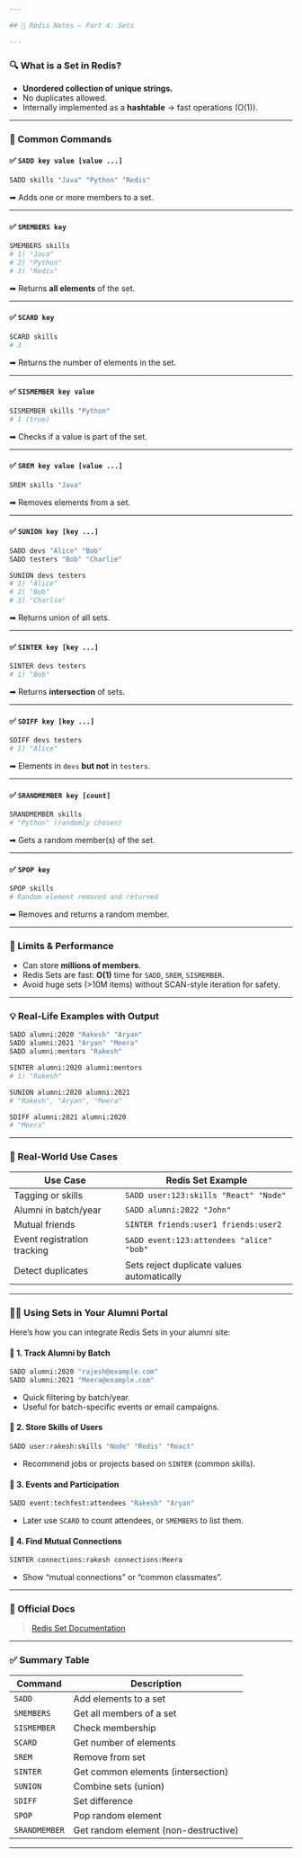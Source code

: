 ```yaml
---

## 📘 Redis Notes – Part 4: Sets

---
```


### 🔍 What is a Set in Redis?

- **Unordered collection of unique strings.**
- No duplicates allowed.
- Internally implemented as a **hashtable** → fast operations (O(1)).

---

### 🚀 Common Commands

#### ✅ `SADD key value [value ...]`

```bash
SADD skills "Java" "Python" "Redis"
```

➡ Adds one or more members to a set.

---

#### ✅ `SMEMBERS key`

```bash
SMEMBERS skills
# 1) "Java"
# 2) "Python"
# 3) "Redis"
```

➡ Returns **all elements** of the set.

---

#### ✅ `SCARD key`

```bash
SCARD skills
# 3
```

➡ Returns the number of elements in the set.

---

#### ✅ `SISMEMBER key value`

```bash
SISMEMBER skills "Python"
# 1 (true)
```

➡ Checks if a value is part of the set.

---

#### ✅ `SREM key value [value ...]`

```bash
SREM skills "Java"
```

➡ Removes elements from a set.

---

#### ✅ `SUNION key [key ...]`

```bash
SADD devs "Alice" "Bob"
SADD testers "Bob" "Charlie"

SUNION devs testers
# 1) "Alice"
# 2) "Bob"
# 3) "Charlie"
```

➡ Returns union of all sets.

---

#### ✅ `SINTER key [key ...]`

```bash
SINTER devs testers
# 1) "Bob"
```

➡ Returns **intersection** of sets.

---

#### ✅ `SDIFF key [key ...]`

```bash
SDIFF devs testers
# 1) "Alice"
```

➡ Elements in `devs` **but not** in `testers`.

---

#### ✅ `SRANDMEMBER key [count]`

```bash
SRANDMEMBER skills
# "Python" (randomly chosen)
```

➡ Gets a random member(s) of the set.

---

#### ✅ `SPOP key`

```bash
SPOP skills
# Random element removed and returned
```

➡ Removes and returns a random member.

---

### 📏 Limits & Performance

- Can store **millions of members**.
- Redis Sets are fast: **O(1)** time for `SADD`, `SREM`, `SISMEMBER`.
- Avoid huge sets (>10M items) without SCAN-style iteration for safety.

---

### 💡 Real-Life Examples with Output

```bash
SADD alumni:2020 "Rakesh" "Aryan"
SADD alumni:2021 "Aryan" "Meera"
SADD alumni:mentors "Rakesh"

SINTER alumni:2020 alumni:mentors
# 1) "Rakesh"

SUNION alumni:2020 alumni:2021
# "Rakesh", "Aryan", "Meera"

SDIFF alumni:2021 alumni:2020
# "Meera"
```

---

### 🧠 Real-World Use Cases

| Use Case                         | Redis Set Example                                      |
|----------------------------------|---------------------------------------------------------|
| Tagging or skills                | `SADD user:123:skills "React" "Node"`                  |
| Alumni in batch/year             | `SADD alumni:2022 "John"`                              |
| Mutual friends                   | `SINTER friends:user1 friends:user2`                   |
| Event registration tracking      | `SADD event:123:attendees "alice" "bob"`               |
| Detect duplicates                | Sets reject duplicate values automatically             |

---

### 🧑‍💻 Using Sets in Your Alumni Portal

Here’s how you can integrate Redis Sets in your alumni site:

#### 🔸 1. Track Alumni by Batch
```bash
SADD alumni:2020 "rajesh@example.com"
SADD alumni:2021 "Meera@example.com"
```

- Quick filtering by batch/year.
- Useful for batch-specific events or email campaigns.

#### 🔸 2. Store Skills of Users
```bash
SADD user:rakesh:skills "Node" "Redis" "React"
```

- Recommend jobs or projects based on `SINTER` (common skills).

#### 🔸 3. Events and Participation
```bash
SADD event:techfest:attendees "Rakesh" "Aryan"
```

- Later use `SCARD` to count attendees, or `SMEMBERS` to list them.

#### 🔸 4. Find Mutual Connections
```bash
SINTER connections:rakesh connections:Meera
```

- Show “mutual connections” or “common classmates”.

---

### 🔗 Official Docs

> [Redis Set Documentation](https://redis.io/docs/latest/develop/data-types/sets/)

---

### ✅ Summary Table

| Command       | Description                              |
|---------------|------------------------------------------|
| `SADD`        | Add elements to a set                    |
| `SMEMBERS`    | Get all members of a set                 |
| `SISMEMBER`   | Check membership                         |
| `SCARD`       | Get number of elements                   |
| `SREM`        | Remove from set                          |
| `SINTER`      | Get common elements (intersection)       |
| `SUNION`      | Combine sets (union)                     |
| `SDIFF`       | Set difference                           |
| `SPOP`        | Pop random element                       |
| `SRANDMEMBER` | Get random element (non-destructive)     |

---
